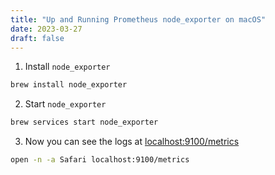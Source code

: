 ```yaml
---
title: "Up and Running Prometheus node_exporter on macOS"
date: 2023-03-27
draft: false
---
```


1. Install `node_exporter`

```bash
brew install node_exporter
```

2. Start `node_exporter`

```bash
brew services start node_exporter
```

3. Now you can see the logs at [localhost:9100/metrics](http://localhost:9100/metrics)

```bash
open -n -a Safari localhost:9100/metrics
```
